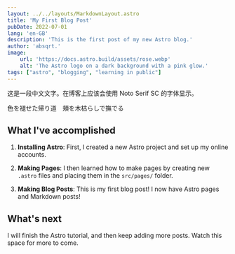 ```yaml
---
layout: ../../layouts/MarkdownLayout.astro
title: 'My First Blog Post'
pubDate: 2022-07-01
lang: 'en-GB'
description: 'This is the first post of my new Astro blog.'
author: 'absqrt.'
image:
    url: 'https://docs.astro.build/assets/rose.webp'
    alt: 'The Astro logo on a dark background with a pink glow.'
tags: ["astro", "blogging", "learning in public"]
---
```


<span lang="zh-CN">这是一段中文文字。在博客上应该会使用</span> Noto Serif SC <span lang="zh-CN">的字体显示。</span>

<span lang="ja-JP">色を褪せた帰り道　頬を木枯らしで撫でる</span> 

## What I've accomplished

1. **Installing Astro**: First, I created a new Astro project and set up my online accounts.

2. **Making Pages**: I then learned how to make pages by creating new `.astro` files and placing them in the `src/pages/` folder.

3. **Making Blog Posts**: This is my first blog post! I now have Astro pages and Markdown posts!

## What's next

I will finish the Astro tutorial, and then keep adding more posts. Watch this space for more to come.